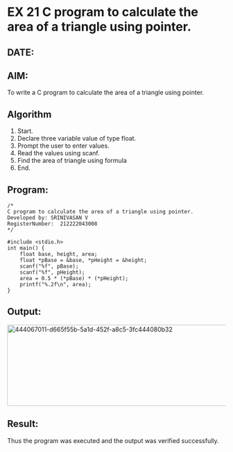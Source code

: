 # EX 21 C program to calculate the area of a triangle using pointer.
## DATE:
## AIM:
To write a C program to calculate the area of a triangle using pointer.

## Algorithm
1. Start.
2. Declare three variable value of type float.
3. Prompt the user to enter values.
4. Read the values using scanf. 
5. Find the area of triangle using formula
6. End.

## Program:
```
/*
C program to calculate the area of a triangle using pointer.
Developed by: SRINIVASAN V
RegisterNumber:  212222043008
*/
```
```
#include <stdio.h> 
int main() { 
    float base, height, area; 
    float *pBase = &base, *pHeight = &height; 
    scanf("%f", pBase); 
    scanf("%f", pHeight); 
    area = 0.5 * (*pBase) * (*pHeight); 
    printf("%.2f\n", area); 
}
```

## Output:
<img width="517" height="187" alt="444067011-d665f55b-5a1d-452f-a8c5-3fc444080b32" src="https://github.com/user-attachments/assets/4d78f9cc-0fa9-486c-a041-995304b1dfcf" />



## Result:
Thus the program was executed and the output was verified successfully.
